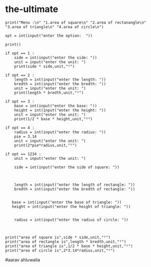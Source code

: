 # the-ultimate
    print("Menu :\n" "1.area of square\n" "2.area of rectanangle\n" "3.area of triangle\n" "4.area of circle\n")

    opt = int(input("enter the option:  "))

    print()

    if opt == 1 :
        side = int(input("enter the side: "))
        unit = input("enter the unit: ")
        print(side * side,unit,"²")

    if opt == 2 :
        length = int(input("enter the length: ")) 
        bredth = int(input("enter the bredth: "))
        unit = input("enter the unit: ")
        print(length * bredth,unit,"²")

    if opt == 3 :
        base = int(input("enter the base: ")) 
        height = int(input("enter the height: "))
        unit = input("enter the unit: ")
        print(1/2 * base * height,unit,"²")

    if opt == 4 : 
        radius = int(input("enter the radius: "))
        pie = 3.14
        unit = input("enter the unit: ")
        print(2*pie*radius,unit,"²")

    if opt == 1234 :
        unit = input("enter the unit: ")

        side = int(input("enter the side of square: "))
    
    

        length = int(input("enter the length of rectangle: ")) 
        bredth = int(input("enter the bredth of rectangle: "))
    

       base = int(input("enter the base of triangle: ")) 
       height = int(input("enter the height of triangle: "))
    
    
        radius = int(input("enter the radius of circle: "))
    
    

    print("area of square is",side * side,unit,"²")
    print("area of rectangle is",length * bredth,unit,"²")
    print("area of triangle is",1/2 * base * height,unit,"²")
    print("area of circle is",2*3.14*radius,unit,"²")

#aarav ahluwalia

